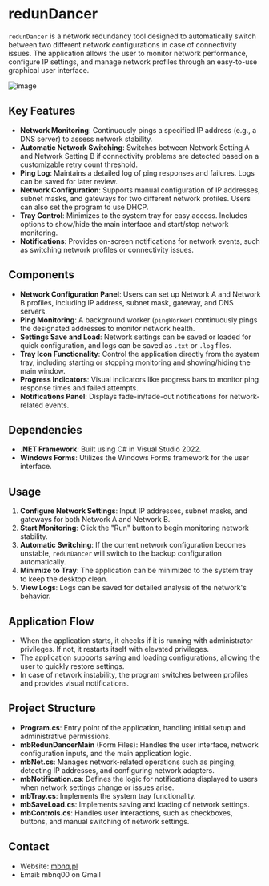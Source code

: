 # redunDancer

`redunDancer` is a network redundancy tool designed to automatically switch between two different network configurations in case of connectivity issues. 
The application allows the user to monitor network performance, configure IP settings, and manage network profiles through an easy-to-use graphical user interface.

![image](https://github.com/user-attachments/assets/ac6e03c8-54ef-4d42-9caf-f75cfdab54b4)

## Key Features

- **Network Monitoring**: Continuously pings a specified IP address (e.g., a DNS server) to assess network stability.
- **Automatic Network Switching**: Switches between Network Setting A and Network Setting B if connectivity problems are detected based on a customizable retry count threshold.
- **Ping Log**: Maintains a detailed log of ping responses and failures. Logs can be saved for later review.
- **Network Configuration**: Supports manual configuration of IP addresses, subnet masks, and gateways for two different network profiles. Users can also set the program to use DHCP.
- **Tray Control**: Minimizes to the system tray for easy access. Includes options to show/hide the main interface and start/stop network monitoring.
- **Notifications**: Provides on-screen notifications for network events, such as switching network profiles or connectivity issues.

## Components

- **Network Configuration Panel**: Users can set up Network A and Network B profiles, including IP address, subnet mask, gateway, and DNS servers.
- **Ping Monitoring**: A background worker (`pingWorker`) continuously pings the designated addresses to monitor network health.
- **Settings Save and Load**: Network settings can be saved or loaded for quick configuration, and logs can be saved as `.txt` or `.log` files.
- **Tray Icon Functionality**: Control the application directly from the system tray, including starting or stopping monitoring and showing/hiding the main window.
- **Progress Indicators**: Visual indicators like progress bars to monitor ping response times and failed attempts.
- **Notifications Panel**: Displays fade-in/fade-out notifications for network-related events.

## Dependencies

- **.NET Framework**: Built using C# in Visual Studio 2022.
- **Windows Forms**: Utilizes the Windows Forms framework for the user interface.
  
## Usage

1. **Configure Network Settings**: Input IP addresses, subnet masks, and gateways for both Network A and Network B.
2. **Start Monitoring**: Click the "Run" button to begin monitoring network stability.
3. **Automatic Switching**: If the current network configuration becomes unstable, `redunDancer` will switch to the backup configuration automatically.
4. **Minimize to Tray**: The application can be minimized to the system tray to keep the desktop clean.
5. **View Logs**: Logs can be saved for detailed analysis of the network's behavior.

## Application Flow

- When the application starts, it checks if it is running with administrator privileges. If not, it restarts itself with elevated privileges.
- The application supports saving and loading configurations, allowing the user to quickly restore settings.
- In case of network instability, the program switches between profiles and provides visual notifications.

## Project Structure

- **Program.cs**: Entry point of the application, handling initial setup and administrative permissions.
- **mbRedunDancerMain** (Form Files): Handles the user interface, network configuration inputs, and the main application logic.
- **mbNet.cs**: Manages network-related operations such as pinging, detecting IP addresses, and configuring network adapters.
- **mbNotification.cs**: Defines the logic for notifications displayed to users when network settings change or issues arise.
- **mbTray.cs**: Implements the system tray functionality.
- **mbSaveLoad.cs**: Implements saving and loading of network settings.
- **mbControls.cs**: Handles user interactions, such as checkboxes, buttons, and manual switching of network settings.

## Contact

- Website: [mbnq.pl](https://mbnq.pl)
- Email: mbnq00 on Gmail
